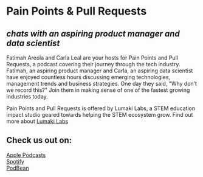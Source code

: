 # Pain Points & Pull Requests
## *chats with an aspiring product manager and data scientist*

Fatimah Areola and Carla Leal are your hosts for Pain Points and Pull Requests, a podcast covering their journey through the tech industry. Fatimah, an aspiring product manager and Carla, an aspiring data scientist have enjoyed countless hours discussing emerging technologies, management trends and business strategies. One day they said, "Why don’t we record this?" Join them in making sense of one of the fastest growing industries today.

Pain Points and Pull Requests is offered by Lumaki Labs, a STEM education impact studio geared towards helping the STEM ecosystem grow. Find out more about [Lumaki Labs](https://www.lumakilabs.com/)

## Check us out on:  
[Apple Podcasts](https://podcasts.apple.com/ca/podcast/pain-points-pull-requests/id1512674230)  
[Spotify](https://open.spotify.com/show/4JyFUDXdLFJFvKVWGrqBcn)  
[PodBean](https://lumakilabs.podbean.com/)

